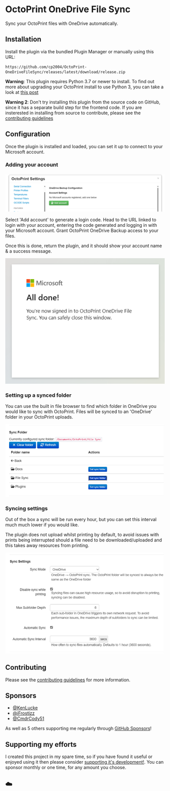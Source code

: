 # OctoPrint OneDrive File Sync

Sync your OctoPrint files with OneDrive automatically.

## Installation

Install the plugin via the bundled Plugin Manager or manually using this URL:

```
https://github.com/cp2004/OctoPrint-OneDriveFileSync/releases/latest/download/release.zip
```

**Warning**: This plugin requires Python 3.7 or newer to install. To find out more about upgrading your OctoPrint install
to use Python 3, you can take a look at [this post](https://community.octoprint.org/t/upgrading-your-octoprint-install-to-python-3/35158)

**Warning 2**: Don't try installing this plugin from the source code on GitHub, since it has a separate build step for the
frontend code. If you are insterested in installing from source to contribute, please see the [contributing guidelines](CONTRIBUTING.md)

## Configuration

Once the plugin is installed and loaded, you can set it up to connect to your Microsoft account.

### Adding your account

![Add account](images/config-1.png)

Select 'Add account' to generate a login code. Head to the URL linked to login with your account, entering the code
generated and logging in with your Microsoft account. Grant OctoPrint OneDrive Backup access to your files.

Once this is done, return the plugin, and it should show your account name & a success message.

![Login done](images/config-2.png)

### Setting up a synced folder

You can use the built in file browser to find which folder in OneDrive you would like to sync with OctoPrint.
Files will be synced to an 'OneDrive' folder in your OctoPrint uploads.

![Select folder](images/config-3.png)

### Syncing settings

Out of the box a sync will be run every hour, but you can set this interval much much lower if you would like.

The plugin does not upload whilst printing by default, to avoid issues with prints being interrupted should a file need
to be downloaded/uploaded and this takes away resources from printing.

![Sync settings](images/config-4.png)

## Contributing

Please see the [contributing guidelines](CONTRIBUTING.md) for more information.

## Sponsors

-   [@KenLucke](https://github.com/KenLucke)
-   [@iFrostizz](https://github.com/iFrostizz)
-   [@CmdrCody51](https://github.com/CmdrCody51)

As well as 5 others supporting me regularly through [GitHub Sponsors](https://github.com/sponsors/cp2004)!

## Supporting my efforts

I created this project in my spare time, so if you have found it useful or enjoyed using it then please consider [supporting it's development!](https://github.com/sponsors/cp2004). You can sponsor monthly or one time, for any amount you choose.

## ☁️
